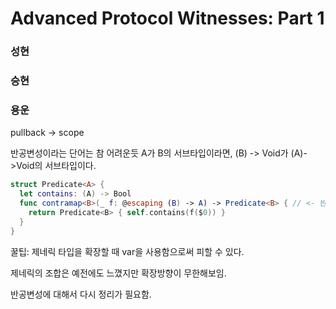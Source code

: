 # Advanced Protocol Witnesses: Part 1

### 성현

### 승현

### 용운
pullback -> scope

반공변성이라는 단어는 참 어려운듯
A가 B의 서브타입이라면, (B) -> Void가 (A)->Void의 서브타입이다.


``` swift
struct Predicate<A> {
  let contains: (A) -> Bool
  func contramap<B>(_ f: @escaping (B) -> A) -> Predicate<B> { // <- 반공변성 포인트
    return Predicate<B> { self.contains(f($0)) }
  }
}
```

꿀팁: 제네릭 타입을 확장할 때 var을 사용함으로써 피할 수 있다.

제네릭의 조합은 예전에도 느꼈지만 확장방향이 무한해보임.

반공변성에 대해서 다시 정리가 필요함.
